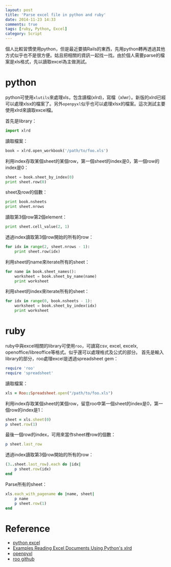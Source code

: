 ```yaml
---
layout: post
title: 'Parse excel file in python and ruby'
date: 2014-11-23 14:33
comments: true
tags: [ruby, Python, Excel]
category: Script
---
```

個人比較習慣使用python，但是最近要搞Rails的東西，先用python轉再透過其他方式似乎也不是很方便。姑且把相關的資訊一起找一找。由於個人需要parse的檔案是xls格式，先以讀取excel為主做測試。

# python
python可使用`xlutils`來處理xls，包含讀檔(xlrd)，寫檔（xlwr）。新版的xlrd已經可以處理xlsx的檔案了。另外`openpyxl`似乎也可以處理xlsx的檔案。這次測試主要使用xlrd來讀取excel檔。

首先是library：

```python
import xlrd
```

讀取檔案：

```python
book = xlrd.open_workbook('/path/to/foo.xls')
```

利用index存取某個sheet的某個row，第一個sheet的index是0，第一個row的index是0：

```python
sheet = book.sheet_by_index(0)
print sheet.row(0)
```

sheet及row的個數：

```python
print book.nsheets
print sheet.nrows
```

讀取第3個row第2個element：

```python
print sheet.cell_value(2, 1)
```

透過index讀取第3個row開始的所有的row：

```python
for idx in range(2, sheet.nrows - 1):
    print sheet.row(idx)
```

利用sheet的name來iterate所有的sheet：
```python
for name in book.sheet_names():
    worksheet = book.sheet_by_name(name)
    print worksheet
```

利用sheet的index來iterate所有的sheet：

```python
for idx in range(0, book.nsheets - 1):
    worksheet = book.sheet_by_index(idx)
    print worksheet
```

# ruby
ruby中與excel相關的library可使用`roo`，可讀寫csv, excel, excelx, openoffice/libreoffice等格式。似乎還可以處理格式及公式的部分。
首先是輸入library的部分，roo處理excel是透過spreadsheet gem：

```ruby
require 'roo'
require 'spreadsheet'
```

讀取檔案：

```ruby
xls = Roo::Spreadsheet.open("/path/to/foo.xls")
```

利用index存取某個sheet的某個row，留意roo中第一個sheet的index是0，第一個row的index是1：

```ruby
sheet = xls.sheet(0)
p sheet.row(1)
```

最後一個row的index，可用來當作sheet裡row的個數：

```ruby
p sheet.last_row
```

透過index讀取第3個row開始的所有的row：

```ruby
(3..sheet.last_row).each do |idx|
    p sheet.row(idx)
end
```

Parse所有的sheet：

```ruby
xls.each_with_pagename do |name, sheet|
    p name
    p sheet.row(1)
end
```

# Reference
* [python excel](http://www.python-excel.org/)
* [Examples Reading Excel Documents Using Python's xlrd](http://www.youlikeprogramming.com/2012/03/examples-reading-excel-xls-documents-using-pythons-xlrd/)
* [openpyxl](https://openpyxl.readthedocs.org/en/latest/)
* [roo github](https://github.com/roo-rb/roo)
